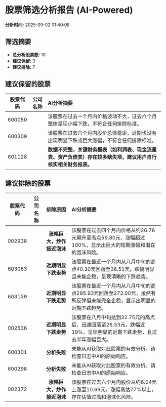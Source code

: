 # 股票筛选分析报告 (AI-Powered)

**分析时间:** 2025-09-02 01:40:08

## 筛选摘要

- **总分析股票数:** 10
- **建议保留:** 3
- **建议排除:** 7

## 建议保留的股票

| 股票代码 | 公司名称 | AI分析摘要 |
|:---:|:---:|:---|
| 600050 |  | 该股票在过去一个月内价格波动不大，过去六个月整体呈现小幅下跌，不符合任何排除标准。 |
| 600309 |  | 该股票在过去六个月内股价总体稳定，近期也没有出现明显下跌或巨大涨幅，不符合任何排除标准。 |
| 601128 |  | **数据不完整，关键财务报表（如利润表、现金流量表、资产负债表）存在较多缺失项，建议用户自行核实相关财务报表。** |

## 建议排除的股票

| 股票代码 | 公司名称 | 排除原因 | AI分析摘要 |
|:---:|:---:|:---:|:---|
| 002938 |  | **涨幅巨大，炒作接近泡沫** | 该股票在过去四个月内价格从约26.76元飙升至高点59.80元，涨幅超过100%，显示出巨大的短期涨幅和潜在的泡沫风险。 |
| 603063 |  | **近期明显下跌走势** | 该股票在最近一个月内从八月中旬的高点40.30元回落至36.51元，跌幅明显且未能企稳，呈现清晰的下跌趋势。 |
| 603129 |  | **近期明显下跌走势** | 该股票在最近一个月内从八月中旬的高点285.93元回落至272.00元，虽然有所反弹但未能完全企稳，显示出明显的近期下跌趋势。 |
| 002536 |  | **近期明显下跌走势** | 该股票在八月中旬达到32.75元的高点后，迅速回落至26.53元，跌幅近19%，呈现明显的近期下跌走势，且过去半年涨幅巨大。 |
| 600301 |  | **分析失败** | 未能从AI获取对此股票的有效分析。请检查日志中AI的原始响应。 |
| 600298 |  | **分析失败** | 未能从AI获取对此股票的有效分析。请检查日志中AI的原始响应。 |
| 002372 |  | **涨幅巨大，炒作接近泡沫** | 该股票在过去六个月内股价从约6.04元上涨至10.69元，涨幅高达77%以上，存在估值过高和泡沫化风险。 |
